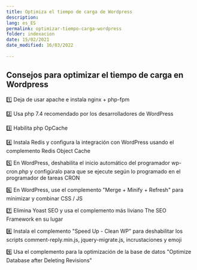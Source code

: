 ```yaml
---
title: Optimiza el tiempo de carga de Wordpress
description: 
lang: es_ES
permalink: optimizar-tiempo-carga-wordpress
folder: indexacion
date: 15/02/2021
date_modified: 16/03/2022
  
---
```


## Consejos para optimizar el tiempo de carga en Wordpress

1️⃣ Deja de usar apache e instala nginx + php-fpm

2️⃣ Usa php 7.4 recomendado por los desarrolladores de WordPress

3️⃣ Habilita php OpCache

4️⃣ Instala Redis y configura la integración con WordPress usando el complemento Redis Object Cache

5️⃣ En WordPress, deshabilita el inicio automático del programador wp-cron.php y configúralo para que se ejecute según lo programado en el programador de tareas CRON

6️⃣ En WordPress, use el complemento "Merge + Minify + Refresh" para minimizar y combinar CSS / JS

7️⃣ Elimina Yoast SEO y usa el complemento más liviano The SEO Framework en su lugar

8️⃣ Instala el complemento "Speed   Up - Clean WP" para deshabilitar los scripts comment-reply.min.js, jquery-migrate.js, incrustaciones y emoji

9️⃣ Usa el complemento para la optimización de la base de datos "Optimize Database after Deleting Revisions"


<!--stackedit_data:
eyJoaXN0b3J5IjpbMTU3NzU3MTM4NV19
-->